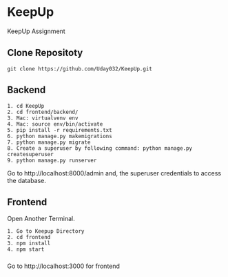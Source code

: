 # KeepUp
KeepUp Assignment

## Clone Repositoty

```
git clone https://github.com/Uday032/KeepUp.git
```


## Backend

```
1. cd KeepUp
2. cd frontend/backend/
3. Mac: virtualvenv env
4. Mac: source env/bin/activate
5. pip install -r requirements.txt
6. python manage.py makemigrations
7. python manage.py migrate
8. Create a superuser by following command: python manage.py createsuperuser 
9. python manage.py runserver
```

Go to http://localhost:8000/admin and, the superuser credentials to access the database.

## Frontend

Open Another Terminal.
```
1. Go to Keepup Directory
2. cd frontend
3. npm install
4. npm start
```
###

Go to http://localhost:3000 for frontend